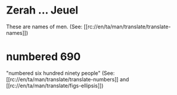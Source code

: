 # Zerah ... Jeuel

These are names of men. (See: [[rc://en/ta/man/translate/translate-names]])

# numbered 690

"numbered six hundred ninety people" (See: [[rc://en/ta/man/translate/translate-numbers]] and [[rc://en/ta/man/translate/figs-ellipsis]])

